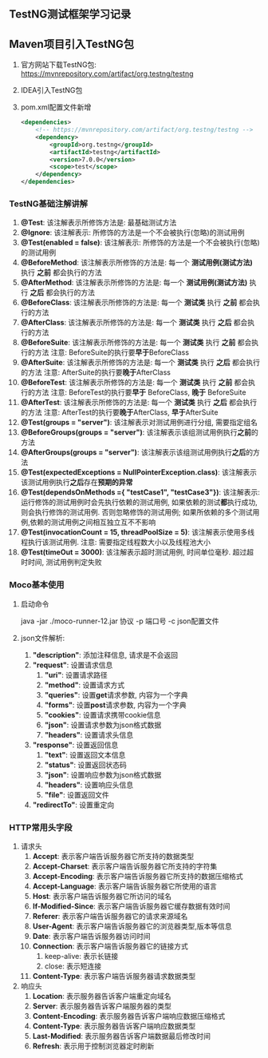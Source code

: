## TestNG测试框架学习记录

## Maven项目引入TestNG包

1. 官方网站下载TestNG包: https://mvnrepository.com/artifact/org.testng/testng

2. IDEA引入TestNG包

3. pom.xml配置文件新增

   ```xml
   <dependencies>
       <!-- https://mvnrepository.com/artifact/org.testng/testng -->
       <dependency>
           <groupId>org.testng</groupId>
           <artifactId>testng</artifactId>
           <version>7.0.0</version>
           <scope>test</scope>
       </dependency>
   </dependencies>
   ```

### TestNG基础注解讲解

1. **@Test**: 该注解表示所修饰方法是: 最基础测试方法
2. **@Ignore**: 该注解表示: 所修饰的方法是一个不会被执行(忽略)的测试用例
3. **@Test(enabled = false)**: 该注解表示: 所修饰的方法是一个不会被执行(忽略)的测试用例
4. **@BeforeMethod**: 该注解表示所修饰的方法是: 每一个 **测试用例(测试方法)** 执行 **之前** 都会执行的方法
5. **@AfterMethod**: 该注解表示所修饰的方法是: 每一个 **测试用例(测试方法)** 执行 **之后** 都会执行的方法
6. **@BeforeClass**: 该注解表示所修饰的方法是: 每一个 **测试类** 执行 **之前** 都会执行的方法
7. **@AfterClass**: 该注解表示所修饰的方法是: 每一个 **测试类** 执行 **之后** 都会执行的方法
8. **@BeforeSuite**: 该注解表示所修饰的方法是: 每一个 **测试类** 执行 **之前** 都会执行的方法 注意: BeforeSuite的执行要**早于**BeforeClass
9. **@AfterSuite**: 该注解表示所修饰的方法是: 每一个 **测试类** 执行 **之后** 都会执行的方法 注意: AfterSuite的执行要**晚于**AfterClass
10. **@BeforeTest**: 该注解表示所修饰的方法是: 每一个 **测试类** 执行 **之前** 都会执行的方法 注意: BeforeTest的执行要**早于** BeforeClass, **晚于** BeforeSuite
11. **@AfterTest**: 该注解表示所修饰的方法是: 每一个 **测试类** 执行 **之后** 都会执行的方法 注意: AfterTest的执行要**晚于**AfterClass, **早于**AfterSuite
12. **@Test(groups = "server")**: 该注解表示对测试用例进行分组, 需要指定组名
13. **@BeforeGroups(groups = "server")**: 该注解表示该组测试用例执行**之前**的方法
14. **@AfterGroups(groups = "server")**: 该注解表示该组测试用例执行**之后**的方法
15. **@Test(expectedExceptions = NullPointerException.class)**: 该注解表示该测试用例执行**之后**存在**预期的异常**
16. **@Test(dependsOnMethods ={ "testCase1", "testCase3"})**: 该注解表示:运行修饰的测试用例时会先执行依赖的测试用例, 如果依赖的测试**都**执行成功, 则会执行修饰的测试用例. 否则忽略修饰的测试用例; 如果所依赖的多个测试用例,依赖的测试用例之间相互独立互不不影响
17. **@Test(invocationCount = 15, threadPoolSize = 5)**: 该注解表示使用多线程执行该测试用例. 注意: 需要指定线程数大小以及线程池大小
18. **@Test(timeOut = 3000)**:  该注解表示超时测试用例, 时间单位毫秒. 超过超时时间, 测试用例判定失败

### Moco基本使用

1. 启动命令

   java -jar ./moco-runner-12.jar 协议 -p 端口号 -c json配置文件
   
2. json文件解析:

   1. **"description"**: 添加注释信息, 请求是不会返回
   2. **"request"**: 设置请求信息
      1. **"uri"**: 设置请求路径
      2. **"method"**: 设置请求方式
      3. **"queries"**: 设置**get**请求参数, 内容为一个字典
      4. **"forms"**: 设置**post**请求参数, 内容为一个字典
      5. **"cookies"**: 设置请求携带cookie信息
      6. **"json"**: 设置请求参数为json格式数据
      7. **"headers"**: 设置请求头信息
   3. **"response"**: 设置返回信息
      1. **"text"**: 设置返回文本信息
      2. **"status"**: 设置返回状态码
      3. **"json"**: 设置响应参数为json格式数据
      4. **"headers"**: 设置响应头信息
      5. **"file"**: 设置返回文件
   4. **"redirectTo"**: 设置重定向

### HTTP常用头字段

1. 请求头
   1. **Accept**: 表示客户端告诉服务器它所支持的数据类型
   2. **Accept-Charset**: 表示客户端告诉服务器它所支持的字符集
   3. **Accept-Encoding**: 表示客户端告诉服务器它所支持的数据压缩格式
   4. **Accept-Language**: 表示客户端告诉服务器它所使用的语言
   5. **Host**: 表示客户端告诉服务器它所访问的域名
   6. **If-Modified-Since**: 表示客户端告诉服务器它缓存数据有效时间
   7. **Referer**: 表示客户端告诉服务器它的请求来源域名
   8. **User-Agent**: 表示客户端告诉服务器它的浏览器类型,版本等信息
   9. **Date**: 表示客户端告诉服务器访问时间
   10. **Connection**: 表示客户端告诉服务器它的链接方式
       1. keep-alive: 表示长链接
       2. close: 表示短连接
   11. **Content-Type**: 表示客户端告诉服务器请求数据类型
2. 响应头
   1. **Location**: 表示服务器告诉客户端重定向域名
   2. **Server**: 表示服务器告诉客户端服务器的类型
   3. **Content-Encoding**: 表示服务器告诉客户端响应数据压缩格式
   4. **Content-Type**: 表示服务器告诉客户端响应数据类型
   5. **Last-Modified**: 表示服务器告诉客户端数据最后修改时间
   6. **Refresh**: 表示用于控制浏览器定时刷新


